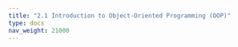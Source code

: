 ```yaml
---
title: "2.1 Introduction to Object-Oriented Programming (OOP)"
type: docs
nav_weight: 21000
---
```

